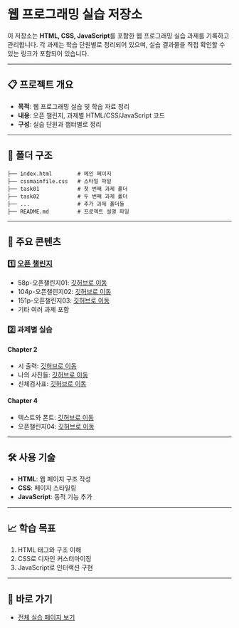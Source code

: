 
# 웹 프로그래밍 실습 저장소

이 저장소는 **HTML, CSS, JavaScript**를 포함한 웹 프로그래밍 실습 과제를 기록하고 관리합니다. 각 과제는 학습 단원별로 정리되어 있으며, 실습 결과물을 직접 확인할 수 있는 링크가 포함되어 있습니다.

---

## 📋 프로젝트 개요
- **목적**: 웹 프로그래밍 실습 및 학습 자료 정리
- **내용**: 오픈 챌린지, 과제별 HTML/CSS/JavaScript 코드
- **구성**: 실습 단원과 챕터별로 정리

---

## 📂 폴더 구조

```plaintext
├── index.html        # 메인 페이지
├── cssmainfile.css   # 스타일 파일
├── task01            # 첫 번째 과제 폴더
├── task02            # 두 번째 과제 폴더
├── ...               # 추가 과제 폴더들
├── README.md         # 프로젝트 설명 파일
```

---

## 🌟 주요 콘텐츠

### 1️⃣ [오픈 챌린지](https://lgw323.github.io/2021663046/)
- 58p-오픈챌린지01: [깃허브로 이동](https://lgw323.github.io/2021663046/58p/index.html)
- 104p-오픈챌린지02: [깃허브로 이동](https://lgw323.github.io/2021663046/104p/index.html)
- 151p-오픈챌린지03: [깃허브로 이동](https://lgw323.github.io/2021663046/task02/151p/index.html)
- 기타 여러 과제 포함

### 2️⃣ 과제별 실습
#### Chapter 2
- 시 출력: [깃허브로 이동](https://lgw323.github.io/2021663046/task02/107p-110p/1/index.html)
- 나의 사진들: [깃허브로 이동](https://lgw323.github.io/2021663046/task02/107p-110p/3/index.html)
- 신체검사표: [깃허브로 이동](https://lgw323.github.io/2021663046/task02/107p-110p/4/index.html)

#### Chapter 4
- 텍스트와 폰트: [깃허브로 이동](https://lgw323.github.io/2021663046/task03/4/2/index.html)
- 오픈챌린지04: [깃허브로 이동](https://lgw323.github.io/2021663046/task03/202p/index.html)

---

## 🛠️ 사용 기술
- **HTML**: 웹 페이지 구조 작성
- **CSS**: 페이지 스타일링
- **JavaScript**: 동적 기능 추가

---

## 📈 학습 목표
1. HTML 태그와 구조 이해
2. CSS로 디자인 커스터마이징
3. JavaScript로 인터랙션 구현

---

## 🔗 바로 가기
- [전체 실습 페이지 보기](https://lgw323.github.io/2021663046/)
